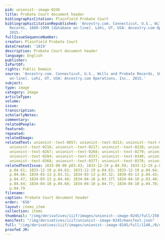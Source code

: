 ```yaml
---
pid: unionist--image-0245
title: Probate Court document header
bibliographicCitation: Plainfield Probate Court
bibliographicCitationRepublished: 'Ancestry.com. Connecticut, U.S., Wills and Probate
  Records, 1609-1999 [database on-line]. Lehi, UT, USA: Ancestry.com Operations, Inc.,
  2015.'
fullIssueSequenceNumber: 
creator: Plainfield Probate Court
dateCreated: '1819'
description: Probate Court document header
language: English
publisher: 
IsPartOf: 
rights: Public Domain
source: 'Ancestry.com. Connecticut, U.S., Wills and Probate Records, 1609-1999 [database
  on-line]. Lehi, UT, USA: Ancestry.com Operations, Inc., 2015.'
subject: 
type: image
category: Image
articleType: 
volume: 
issue: 
transcription: 
scholarlyNotes: 
commentary: 
relatedPeople: 
featured: 
repeated: 
relatedImage: 
relatedText: unionist--text-0057; unionist--text-0213; unionist--text-0214; unionist--text-0215;
  unionist--text-0216; unionist--text-0217; unionist--text-0218; unionist--text-0220;
  unionist--text-0267; unionist--text-0268; unionist--text-0279; unionist--text-0283;
  unionist--text-0284; unionist--text-0337; unionist--text-0340; unionist--text-0364;
  unionist--text-0368; unionist--text-0377; unionist--text-0378; unionist--text-0379<br>
relatedTextIssue: 1833-08-08 p03.43; 1833-12-19 p.04.59; 1833-12-19 p.04.60; 1833-12-19
  p.04.61; 1833-12-19 p.04.62; 1833-12-19 p.04.63; 1833-12-19 p.04.64; 1833-12-19
  p.04.66; 1834-03-13 p.03.31; 1834-03-13 p.03.32; 1834-03-13 p.04.43; 1834-03-13
  p.04.47; 1834-03-13 p.04.48; 1834-04-10 p.03.37l 1834-04-10 p.03.40; 1834-04-10
  p.04.64; 1834-04-10 p.04.68; 1834-04-10 p.04.77; 1834-04-10 p.04.78; 1834-04-10
  p.04.79
filename: 
caption: Probate Court document header
order: '656'
layout: items_item
collection: items
thumbnail: "/img/derivatives/iiif/images/unionist--image-0245/full/250,/0/default.jpg"
manifest: "/img/derivatives/iiif/unionist--image-0245/manifest.json"
full: "/img/derivatives/iiif/images/unionist--image-0245/full/1140,/0/default.jpg"
proofed JR: 
---
```

